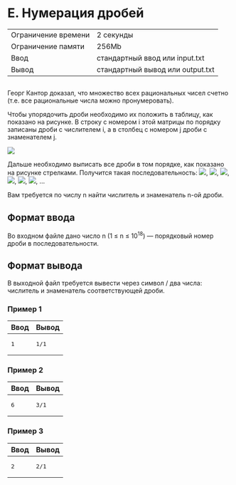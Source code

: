 <div class="problem-statement">
   <div class="header">
      <h1 class="title">E. Нумерация дробей</h1>
      <table>
         <tr class="time-limit">
            <td class="property-title">Ограничение времени</td>
            <td>2&nbsp;секунды</td>
         </tr>
         <tr class="memory-limit">
            <td class="property-title">Ограничение памяти</td>
            <td>256Mb</td>
         </tr>
         <tr class="input-file">
            <td class="property-title">Ввод</td>
            <td colspan="1">стандартный ввод или input.txt</td>
         </tr>
         <tr class="output-file">
            <td class="property-title">Вывод</td>
            <td colspan="1">стандартный вывод или output.txt</td>
         </tr>
      </table>
   </div>
   <h2></h2>
   <div class="legend"><span style="">
         <p>Георг Кантор доказал, что множество всех рациональных чисел счетно (т.е. все рациональные числа можно пронумеровать).</p></span><p>Чтобы упорядочить дроби необходимо их положить в таблицу, как показано на рисунке. В строку с номером <span class="tex-math-text">i</span> этой матрицы по порядку записаны дроби с числителем <span class="tex-math-text">i</span>, а в столбец с номером <span class="tex-math-text">j</span> дроби с знаменателем <span class="tex-math-text">j</span>.
      </p>
      <p><img class="user-image" src="/testsys/statement-image?imageId=3cc21750b8e8a181a72a5c418e33d8dbfb560a6d294bac8db573eeb3958595a9"></p>
      <p>Дальше необходимо выписать все дроби в том порядке, как показано на рисунке стрелками. Получится такая последовательность:&nbsp;<span class="tex-math-inline"><img class="tex-math" src="/testsys/tex/render/XGZyYWN7MX17MX0=.png"></span>,&nbsp;<span class="tex-math-inline"><img class="tex-math" src="/testsys/tex/render/XGZyYWN7Mn17MX0=.png"></span>,&nbsp;<span class="tex-math-inline"><img class="tex-math" src="/testsys/tex/render/XGZyYWN7MX17Mn0=.png"></span>,&nbsp;<span class="tex-math-inline"><img class="tex-math" src="/testsys/tex/render/XGZyYWN7MX17M30=.png"></span>,&nbsp;<span class="tex-math-inline"><img class="tex-math" src="/testsys/tex/render/XGZyYWN7Mn17Mn0=.png"></span>,&nbsp;<span class="tex-math-inline"><img class="tex-math" src="/testsys/tex/render/XGZyYWN7M317MX0=.png"></span>,&nbsp;<span class="tex-math-text">&hellip;</span></p>
      <p>Вам требуется по числу <span class="tex-math-text">n</span> найти числитель и знаменатель <span class="tex-math-text">n</span>-ой дроби.
      </p>
      <p></p>
   </div>
   <h2>Формат ввода</h2>
   <div class="input-specification"><span style="">
         <p>Во входном файле дано число <span class="tex-math-text">n</span> (<span class="tex-math-text">1 &le; n &le; 10<sup>18</sup></span>)&nbsp;&mdash; порядковый номер дроби в последовательности. 
         </p></span></div>
   <h2>Формат вывода</h2>
   <div class="output-specification"><span style="">
         <p>В выходной файл требуется вывести через символ <span class="tex-monospace">/</span> два числа: числитель и знаменатель соответствующей дроби. 
         </p></span></div>
   <h3>Пример 1</h3>
   <table class="sample-tests">
      <thead>
         <tr>
            <th>Ввод</th>
            <th>Вывод</th>
         </tr>
      </thead>
      <tbody>
         <tr>
            <td><pre>1
</pre></td>
            <td><pre>1/1</pre></td>
         </tr>
      </tbody>
   </table>
   <h3>Пример 2</h3>
   <table class="sample-tests">
      <thead>
         <tr>
            <th>Ввод</th>
            <th>Вывод</th>
         </tr>
      </thead>
      <tbody>
         <tr>
            <td><pre>6
</pre></td>
            <td><pre>3/1</pre></td>
         </tr>
      </tbody>
   </table>
   <h3>Пример 3</h3>
   <table class="sample-tests">
      <thead>
         <tr>
            <th>Ввод</th>
            <th>Вывод</th>
         </tr>
      </thead>
      <tbody>
         <tr>
            <td><pre>2
</pre></td>
            <td><pre>2/1</pre></td>
         </tr>
      </tbody>
   </table>